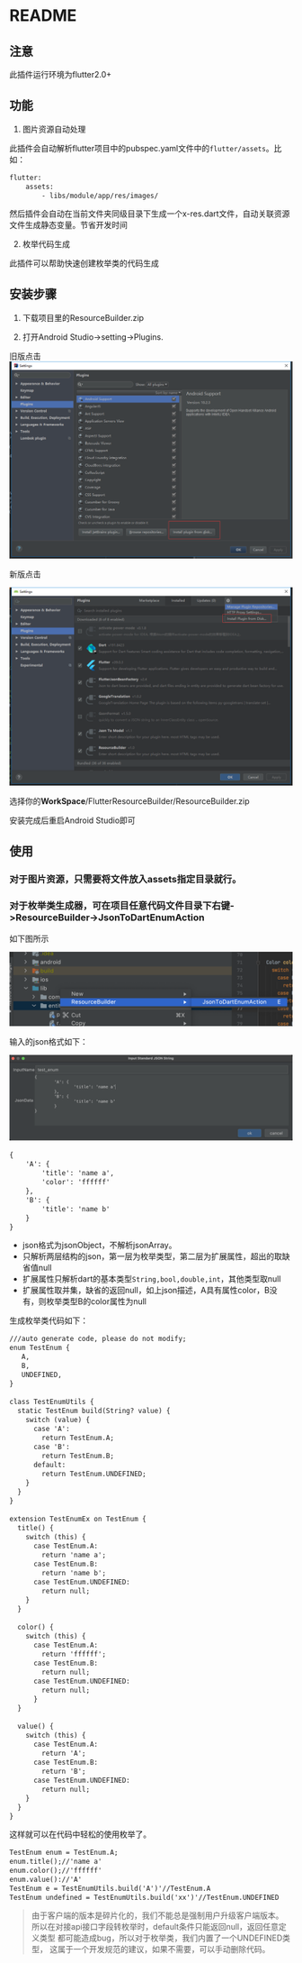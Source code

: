 # README #

## 注意

此插件运行环境为flutter2.0+

## 功能

1.	图片资源自动处理

此插件会自动解析flutter项目中的pubspec.yaml文件中的`flutter/assets`。比如：

	flutter:
		assets:
			- libs/module/app/res/images/

然后插件会自动在当前文件夹同级目录下生成一个x-res.dart文件，自动关联资源文件生成静态变量。节省开发时间

2. 枚举代码生成

此插件可以帮助快速创建枚举类的代码生成

## 安装步骤 ##

1. 下载项目里的ResourceBuilder.zip

2. 打开Android Studio->setting->Plugins.

旧版点击
![](images/old_idea.png)

新版点击

![](images/new_idea.png)

选择你的**WorkSpace**/FlutterResourceBuilder/ResourceBuilder.zip

安装完成后重启Android Studio即可

## 使用

### 对于图片资源，只需要将文件放入assets指定目录就行。

### 对于枚举类生成器，可在项目任意代码文件目录下右键->ResourceBuilder->JsonToDartEnumAction

如下图所示

![](images/enum_action.png)

输入的json格式如下：

![](images/enum_edit_action.png)

	{
		'A': {
			'title': 'name a',
			'color': 'ffffff'
		},
		'B': {
			'title': 'name b'
		}
	}

* json格式为jsonObject，不解析jsonArray。
* 只解析两层结构的json，第一层为枚举类型，第二层为扩展属性，超出的取缺省值null
* 扩展属性只解析dart的基本类型`String,bool,double,int`，其他类型取null
* 扩展属性取并集，缺省的返回null，如上json描述，A具有属性color，B没有，则枚举类型B的color属性为null

生成枚举类代码如下：

	///auto generate code, please do not modify;
	enum TestEnum {
       A,
       B,
       UNDEFINED,
	}
	
	class TestEnumUtils {
      static TestEnum build(String? value) {
        switch (value) {
          case 'A':
            return TestEnum.A;
          case 'B':
            return TestEnum.B;
          default:
            return TestEnum.UNDEFINED;
        }
      }
    }
	
	extension TestEnumEx on TestEnum {
      title() {
        switch (this) {
          case TestEnum.A:
            return 'name a';
          case TestEnum.B:
            return 'name b';
          case TestEnum.UNDEFINED:
            return null;
        }
      }
	
      color() {
        switch (this) {
          case TestEnum.A:
            return 'ffffff';
          case TestEnum.B:
            return null;
          case TestEnum.UNDEFINED:
            return null;
          }
      }
	
	  value() {
	    switch (this) {
	      case TestEnum.A:
	        return 'A';
	      case TestEnum.B:
	        return 'B';
	      case TestEnum.UNDEFINED:
	        return null;
	    }
	  }
	}

这样就可以在代码中轻松的使用枚举了。

	TestEnum enum = TestEnum.A;
	enum.title();//'name a'
	enum.color();//'ffffff'
	enum.value()://'A'
	TestEnum e = TestEnumUtils.build('A')'//TestEnum.A
	TestEnum undefined = TestEnumUtils.build('xx')'//TestEnum.UNDEFINED

>	由于客户端的版本是碎片化的，我们不能总是强制用户升级客户端版本。
> 所以在对接api接口字段转枚举时，default条件只能返回null，返回任意定义类型
> 都可能造成bug，所以对于枚举类，我们内置了一个UNDEFINED类型，
> 这属于一个开发规范的建议，如果不需要，可以手动删除代码。